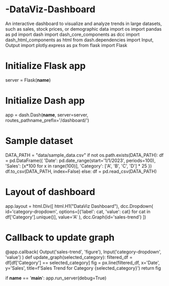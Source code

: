 # -DataViz-Dashboard
An interactive dashboard to visualize and analyze trends in large datasets, such as sales, stock prices, or demographic data
import os
import pandas as pd
import dash
import dash_core_components as dcc
import dash_html_components as html
from dash.dependencies import Input, Output
import plotly.express as px
from flask import Flask

# Initialize Flask app
server = Flask(__name__)

# Initialize Dash app
app = dash.Dash(__name__, server=server, routes_pathname_prefix='/dashboard/')

# Sample dataset
DATA_PATH = "data/sample_data.csv"
if not os.path.exists(DATA_PATH):
    df = pd.DataFrame({
        'Date': pd.date_range(start='1/1/2023', periods=100),
        'Sales': [x*100 for x in range(100)],
        'Category': ['A', 'B', 'C', 'D'] * 25
    })
    df.to_csv(DATA_PATH, index=False)
else:
    df = pd.read_csv(DATA_PATH)

# Layout of dashboard
app.layout = html.Div([
    html.H1("DataViz Dashboard"),
    dcc.Dropdown(
        id='category-dropdown',
        options=[{'label': cat, 'value': cat} for cat in df['Category'].unique()],
        value='A'
    ),
    dcc.Graph(id='sales-trend')
])

# Callback to update graph
@app.callback(
    Output('sales-trend', 'figure'),
    Input('category-dropdown', 'value')
)
def update_graph(selected_category):
    filtered_df = df[df['Category'] == selected_category]
    fig = px.line(filtered_df, x='Date', y='Sales', title=f'Sales Trend for Category {selected_category}')
    return fig

if __name__ == '__main__':
    app.run_server(debug=True)
